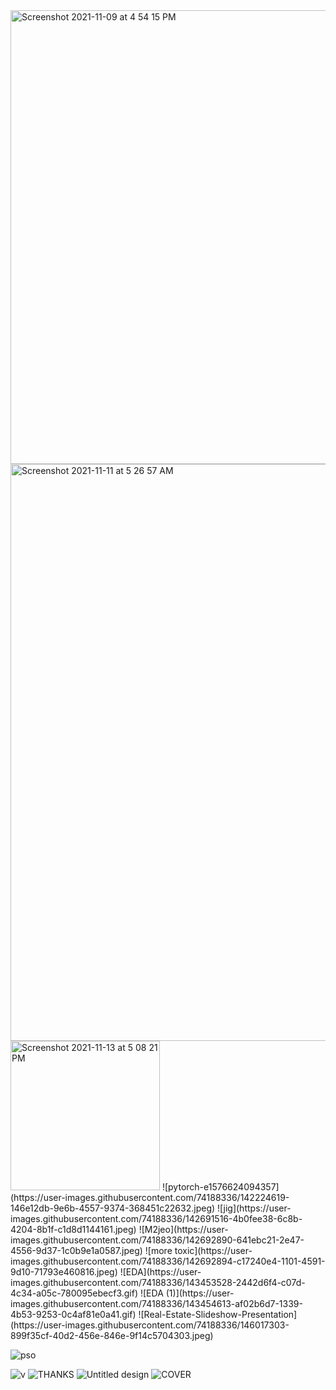 <img width="726" alt="Screenshot 2021-11-09 at 4 54 15 PM" src="https://user-images.githubusercontent.com/74188336/140915632-b20d6c02-86c6-41bb-a2fb-6f8abc8d19bd.png">
<img width="923" alt="Screenshot 2021-11-11 at 5 26 57 AM" src="https://user-images.githubusercontent.com/74188336/141213710-3a1b7473-8436-4683-841e-64d87789f47e.png">


<img width="239" alt="Screenshot 2021-11-13 at 5 08 21 PM" src="https://user-images.githubusercontent.com/74188336/141642699-f95b52bc-3ea6-401c-b4fb-53a36374b89e.png">
![pytorch-e1576624094357](https://user-images.githubusercontent.com/74188336/142224619-146e12db-9e6b-4557-9374-368451c22632.jpeg)
![jig](https://user-images.githubusercontent.com/74188336/142691516-4b0fee38-6c8b-4204-8b1f-c1d8d1144161.jpeg)
![M2jeo](https://user-images.githubusercontent.com/74188336/142692890-641ebc21-2e47-4556-9d37-1c0b9e1a0587.jpeg)
![more toxic](https://user-images.githubusercontent.com/74188336/142692894-c17240e4-1101-4591-9d10-71793e460816.jpeg)
![EDA](https://user-images.githubusercontent.com/74188336/143453528-2442d6f4-c07d-4c34-a05c-780095ebecf3.gif)
![EDA (1)](https://user-images.githubusercontent.com/74188336/143454613-af02b6d7-1339-4b53-9253-0c4af81e0a41.gif)
![Real-Estate-Slideshow-Presentation](https://user-images.githubusercontent.com/74188336/146017303-899f35cf-40d2-456e-846e-9f14c5704303.jpeg)

![pso](https://user-images.githubusercontent.com/74188336/144725362-6236c9f0-8e64-418b-a78d-9ca6a150c4e0.gif)

![v](https://user-images.githubusercontent.com/74188336/144725366-34f9b57b-a8d0-40ab-9b7e-3e6b65c2163b.png)
![THANKS](https://user-images.githubusercontent.com/74188336/146017864-2b153a82-bd71-4ce9-b0e4-1a42752e6f8a.jpeg)
![Untitled design](https://user-images.githubusercontent.com/74188336/146030575-ad110501-3358-4b96-b6a0-c74d7957b871.jpeg)
![COVER](https://user-images.githubusercontent.com/74188336/146253091-252d4222-b242-490d-84c8-d62160016ee6.png)
